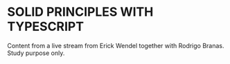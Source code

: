 # SOLID PRINCIPLES WITH TYPESCRIPT

Content from a live stream from Erick Wendel together with Rodrigo Branas.
Study purpose only.
